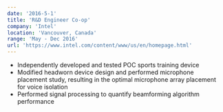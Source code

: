 ```yaml
---
date: '2016-5-1'
title: 'R&D Engineer Co-op'
company: 'Intel'
location: 'Vancouver, Canada'
range: 'May - Dec 2016'
url: 'https://www.intel.com/content/www/us/en/homepage.html'
---
```


- Independently developed and tested POC sports training device
- Modified headworn device design and performed microphone placement study, resulting in the optimal microphone array placement for voice isolation
- Performed signal processing to quantify beamforming algorithm performance
